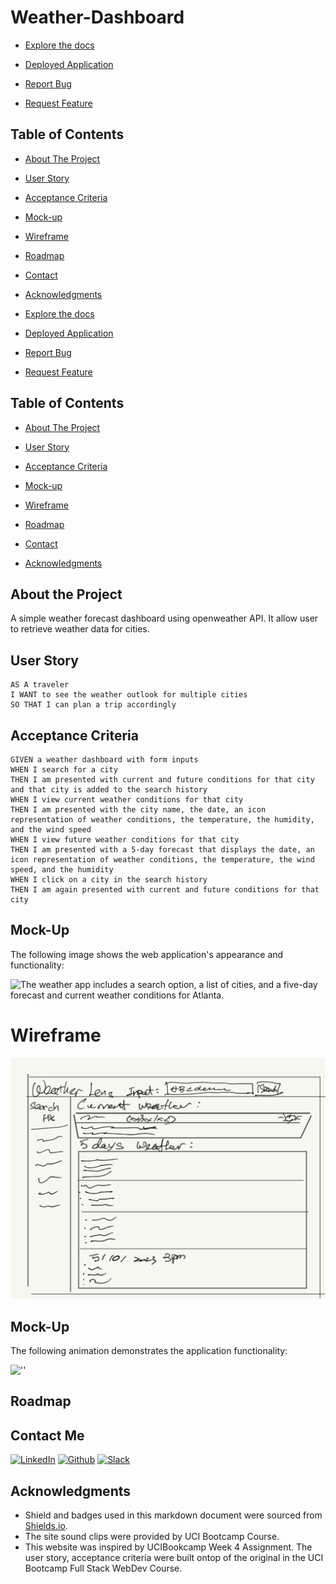 # Weather-Dashboard


- [Explore the docs]( https://github.com/jenho-webdev/quiz-me)

- [Deployed Application](https://jenho-webdev.github.io/quiz-me/)

- [Report Bug](https://github.com/jenho-webdev/quiz-me/issues/)

- [Request Feature](https://github.com/jenho-webdev/quiz-me/issues)

<!-- TABLE OF CONTENTS -->

## Table of Contents

- [About The Project](#about-the-app)

- [User Story](#user-story)

- [Acceptance Criteria](#acceptance-criteria)

- [Mock-up](#mock-up)

- [Wireframe](#wireframe)

- [Roadmap](#roadmap)

- [Contact](#contact-me)

- [Acknowledgments](#acknowledgments)



- [Explore the docs]( https://github.com/jenho-webdev/quiz-me)

- [Deployed Application](https://jenho-webdev.github.io/quiz-me/)

- [Report Bug](https://github.com/jenho-webdev/quiz-me/issues/)

- [Request Feature](https://github.com/jenho-webdev/quiz-me/issues)

<!-- TABLE OF CONTENTS -->

## Table of Contents

- [About The Project](#about-the-app)

- [User Story](#user-story)

- [Acceptance Criteria](#acceptance-criteria)

- [Mock-up](#mock-up)

- [Wireframe](#wireframe)

- [Roadmap](#roadmap)

- [Contact](#contact-me)

- [Acknowledgments](#acknowledgments)

## About the Project

A simple weather forecast dashboard using openweather API. It allow user to retrieve weather data for cities.
## User Story

```
AS A traveler
I WANT to see the weather outlook for multiple cities
SO THAT I can plan a trip accordingly
```

## Acceptance Criteria

```
GIVEN a weather dashboard with form inputs
WHEN I search for a city
THEN I am presented with current and future conditions for that city and that city is added to the search history
WHEN I view current weather conditions for that city
THEN I am presented with the city name, the date, an icon representation of weather conditions, the temperature, the humidity, and the wind speed
WHEN I view future weather conditions for that city
THEN I am presented with a 5-day forecast that displays the date, an icon representation of weather conditions, the temperature, the wind speed, and the humidity
WHEN I click on a city in the search history
THEN I am again presented with current and future conditions for that city
```

## Mock-Up

The following image shows the web application's appearance and functionality:

![The weather app includes a search option, a list of cities, and a five-day forecast and current weather conditions for Atlanta.](./Assets/06-server-side-apis-homework-demo.png)

# Wireframe

![wireframe picture.](./assets/images/wireframe.jpg)

## Mock-Up

The following animation demonstrates the application functionality:

![''](./assets/images/demo.gif)

## Roadmap


## Contact Me

[![LinkedIn][linkedin-shield]](https://www.linkedin.com/in/jen-h-202a1723/)
[![Github][Github-shield]](https://github.com/jenho-webdev/Personal-Portfolio)
[![Slack][slack-shield]](https://jenworkspace-as73396.slack.com/archives/C052QLTJQHG)

## Acknowledgments

- Shield and badges used in this markdown document were sourced from [Shields.io](https://shields.io/).
- The site sound clips were provided by UCI Bootcamp Course.
- This website was inspired by UCIBookcamp Week 4 Assignment. The user story, acceptance criteria were built ontop of the original in the UCI Bootcamp Full Stack WebDev Course.

<!-- MARKDOWN LINKS & IMAGES -->

[linkedin-shield]: https://img.shields.io/badge/-LinkedIn-black.svg?style=for-the-badge&logo=linkedin&colorB=555
[Github-shield]:https://img.shields.io/badge/GitHub-100000?style=for-the-badge&logo=github&logoColor=white
[slack-shield]:https://img.shields.io/badge/Slack-4A154B?style=for-the-badge&logo=slack&logoColor=white
